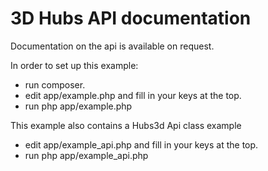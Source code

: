 # 3D Hubs API documentation

Documentation on the api is available on request.

In order to set up this example:

* run composer.
* edit app/example.php and fill in your keys at the top.
* run php app/example.php


This example also contains a Hubs3d Api class example

* edit app/example_api.php and fill in your keys at the top.
* run php app/example_api.php